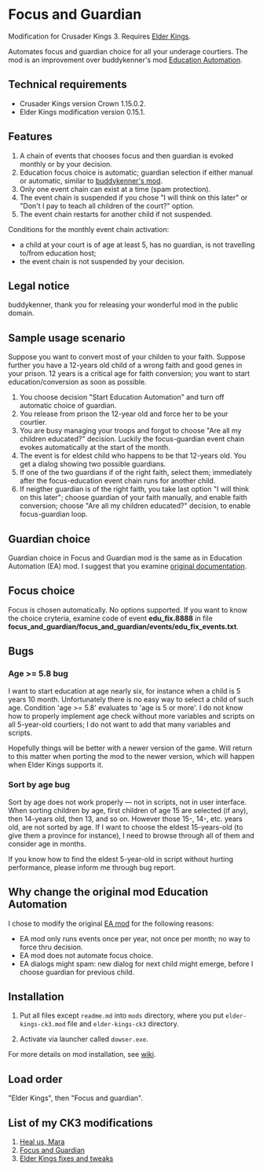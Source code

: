 # Focus and Guardian

Modification for Crusader Kings 3. Requires [Elder Kings](https://www.nexusmods.com/crusaderkings3/mods/32).

Automates focus and guardian choice for all your underage courtiers. The mod is an improvement over buddykenner's mod [Education Automation](https://catalogue.smods.ru/archives/127942).

## Technical requirements

* Crusader Kings version Crown 1.15.0.2.
* Elder Kings modification version 0.15.1.

## Features

1. A chain of events that chooses focus and then guardian is evoked monthly or by your decision.
2. Education focus choice is automatic; guardian selection if either manual or automatic, similar to [buddykenner's mod](https://catalogue.smods.ru/archives/127942).
3. Only one event chain can exist at a time (spam protection).
4. The event chain is suspended if you chose "I will think on this later" or "Don't I pay <TUTOR> to teach all children of the court?" option.
5. The event chain restarts for another child if not suspended.

Conditions for the monthly event chain activation:

* a child at your court is of age at least 5, has no guardian, is not travelling to/from education host;
* the event chain is not suspended by your decision.

## Legal notice

buddykenner, thank you for releasing your wonderful mod in the public domain.

## Sample usage scenario

Suppose you want to convert most of your childen to your faith. Suppose further you have a 12-years old child of a wrong faith and good genes in your prison. 12 years is a critical age for faith conversion; you want to start education/conversion as soon as possible.

1. You choose decision "Start Education Automation" and turn off automatic choice of guardian.
2. You release from prison the 12-year old and force her to be your courtier.
3. You are busy managing your troops and forgot to choose "Are all my children educated?" decision. Luckily the focus-guardian event chain evokes automatically at the start of the month.
4. The event is for eldest child who happens to be that 12-years old. You get a dialog showing two possible guardians.
5. If one of the two guardians if of the right faith, select them; immediately after the focus-education event chain runs for another child.
6. If neigther guardian is of the right faith, you take last option "I will think on this later"; choose guardian of your faith manually, and enable faith conversion; choose "Are all my children educated?" decision, to enable focus-guardian loop.

## Guardian choice

Guardian choice in Focus and Guardian mod is the same as in Education Automation (EA) mod. I suggest that you examine [original documentation](https://catalogue.smods.ru/archives/127942).

## Focus choice

Focus is chosen automatically. No options supported. If you want to know the choice cryteria, examine code of event **edu_fix.8888** in file **focus_and_guardian/focus_and_guardian/events/edu_fix_events.txt**.

## Bugs

### Age >= 5.8 bug

I want to start education at age nearly six, for instance when a child is 5 years 10 month. Unfortunately there is no easy way to select a child of such age. Condition 'age >= 5.8' evaluates to 'age is 5 or more'. I do not know how to properly implement age check without more variables and scripts on all 5-year-old courtiers; I do not want to add that many variables and scripts.

Hopefully things will be better with a newer version of the game. Will return to this matter when porting the mod to the newer version, which will happen when Elder Kings supports it.

### Sort by age bug

Sort by age does not work properly — not in scripts, not in user interface. When sorting children by age, first children of age 15 are selected (if any), then 14-years old, then 13, and so on. However those 15-, 14-, etc. years old, are not sorted by age. If I want to choose the eldest 15-years-old (to give them a province for instance), I need to browse through all of them and consider age in months.

If you know how to find the eldest 5-year-old in script without hurting performance, please inform me through bug report.

## Why change the original mod Education Automation

I chose to modify the original [EA mod](https://catalogue.smods.ru/archives/127942) for the following reasons:

* EA mod only runs events once per year, not once per month; no way to force thru decision.
* EA mod does not automate focus choice.
* EA dialogs might spam: new dialog for next child might emerge, before I choose guardian for previous child.

## Installation

1. Put all files except `readme.md` into `mods` directory, where you put `elder-kings-ck3.mod` file and `elder-kings-ck3` directory.

2. Activate via launcher called `dowser.exe`.

For more details on mod installation, see [wiki](https://ck3.paradoxwikis.com/Modding#Installing_mods_manually).

## Load order

"Elder Kings", then "Focus and guardian".

## List of my CK3 modifications

1. [Heal us, Mara](https://github.com/krisk0/heal_us_mara)
2. [Focus and Guardian](https://github.com/krisk0/focus_and_guardian)
3. [Elder Kings fixes and tweaks](https://github.com/krisk0/ek_fixes_and_tweaks)

